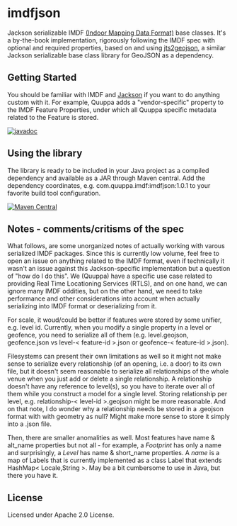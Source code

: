 # imdfjson

Jackson serializable IMDF [(Indoor Mapping Data Format)](https://register.apple.com/resources/imdf/) base classes. It's a by-the-book implementation, rigorously following the IMDF spec with optional and required properties, based on and using [jts2geojson](https://github.com/bjornharrtell/jts2geojson), a similar Jackson serializable base class library for GeoJSON as a dependency.

## Getting Started

You should be familiar with IMDF and [Jackson](https://github.com/FasterXML/jackson) if you want to do anything custom with it. For example, Quuppa adds a "vendor-specific" property to the IMDF Feature Properties, under which all Quuppa specific metadata related to the Feature is stored.

[![javadoc](https://javadoc.io/badge2/com.quuppa.imdf/imdfjson/javadoc.svg)](https://javadoc.io/doc/com.quuppa.imdf/imdfjson) 

## Using the library

The library is ready to be included in your Java project as a compiled dependency and available as a JAR through Maven central. Add the dependency coordinates, e.g. com.quuppa.imdf:imdfjson:1.0.1 to your favorite build tool configuration. 

[![Maven Central](https://maven-badges.herokuapp.com/maven-central/com.quuppa.imdf/imdfjson/badge.svg)](https://maven-badges.herokuapp.com/maven-central/com.quuppa.imdf/imdfjson)

## Notes - comments/critisms of the spec

What follows, are some unorganized notes of actually working with varous serialized IMDF packages. Since this is currently low volume, feel free to open an issue on anything related to the IMDF format, even if technically it wasn't an issue against this Jackson-specific implementation but a question of "how do I do this". We (Quuppa) have a specific use case related to providing Real Time Locationing Services (RTLS), and on one hand, we can ignore many IMDF oddities, but on the other hand, we need to take performance and other considerations into account when actually serializing into IMDF format or deserializing from it.

For scale, it woud/could be better if features were stored by some unifier, e.g. level id. Currently, when you modify a single property in a level or geofence, you need to serialize all of them (e.g. level.geojson, geofence.json vs level-< feature-id >.json or geofence-< feature-id >.json).

Filesystems can present their own limitations as well so it might not make sense to serialize every relationship (of an opening, i.e. a door) to its own file, but it doesn't seem reasonable to serialize all relationships of the whole venue when you just add or delete a single relationship. A relationship doesn't have any reference to level(s), so you have to iterate over all of them while you construct a model for a single level. Storing relationship per level, e.g. relationship-< level-id >.geojson might be more reasonable. And on that note, I do wonder why a relationship needs be stored in a .geojson format with with geometry as null? Might make more sense to store it simply into a .json file.

Then, there are smaller anomalities as well. Most features have name & alt_name properties but not all - for example, a _Footprint_ has only a name and surprisingly, a _Level_ has name & short_name properties. A _name_ is a map of Labels that is currently implemented as a class Label that extends HashMap< Locale,String >. May be a bit cumbersome to use in Java, but there you have it.


## License

Licensed under Apache 2.0 License.
